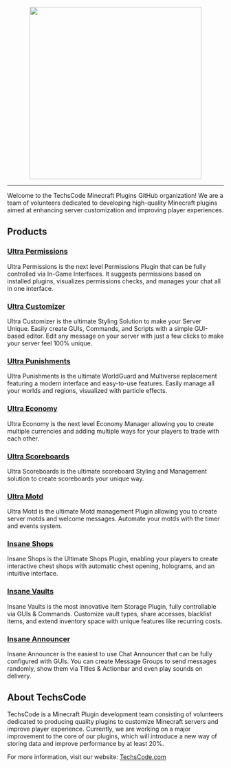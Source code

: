 <p align="center">
  <img src="https://techscode.com/static/media/TechsCodeLogoLight.e77fa8d227639ee00b30.png" width="400">
</p>

---

Welcome to the TechsCode Minecraft Plugins GitHub organization! We are a team of volunteers dedicated to developing high-quality Minecraft plugins aimed at enhancing server customization and improving player experiences.

## Products

### [Ultra Permissions](https://ultrapermissions.com/)
Ultra Permissions is the next level Permissions Plugin that can be fully controlled via In-Game Interfaces. It suggests permissions based on installed plugins, visualizes permissions checks, and manages your chat all in one interface.

### [Ultra Customizer](https://ultracustomizer.com/)
Ultra Customizer is the ultimate Styling Solution to make your Server Unique. Easily create GUIs, Commands, and Scripts with a simple GUI-based editor. Edit any message on your server with just a few clicks to make your server feel 100% unique.

### [Ultra Punishments](https://ultrapunishments.com/)
Ultra Punishments is the ultimate WorldGuard and Multiverse replacement featuring a modern interface and easy-to-use features. Easily manage all your worlds and regions, visualized with particle effects.

### [Ultra Economy](https://ultraeconomy.com/)
Ultra Economy is the next level Economy Manager allowing you to create multiple currencies and adding multiple ways for your players to trade with each other.

### [Ultra Scoreboards](https://ultrascoreboards.com/)
Ultra Scoreboards is the ultimate scoreboard Styling and Management solution to create scoreboards your unique way.

### [Ultra Motd](https://ultramotd.com/)
Ultra Motd is the ultimate Motd management Plugin allowing you to create server motds and welcome messages. Automate your motds with the timer and events system.

### [Insane Shops](https://insaneshops.com/)
Insane Shops is the Ultimate Shops Plugin, enabling your players to create interactive chest shops with automatic chest opening, holograms, and an intuitive interface.

### [Insane Vaults](https://insanevaults.com/)
Insane Vaults is the most innovative Item Storage Plugin, fully controllable via GUIs & Commands. Customize vault types, share accesses, blacklist items, and extend inventory space with unique features like recurring costs.

### [Insane Announcer](https://insaneannouncer.com/)
Insane Announcer is the easiest to use Chat Announcer that can be fully configured with GUIs. You can create Message Groups to send messages randomly, show them via Titles & Actionbar and even play sounds on delivery.

## About TechsCode

TechsCode is a Minecraft Plugin development team consisting of volunteers dedicated to producing quality plugins to customize Minecraft servers and improve player experience. Currently, we are working on a major improvement to the core of our plugins, which will introduce a new way of storing data and improve performance by at least 20%.

For more information, visit our website: [TechsCode.com](https://techscode.com/)
